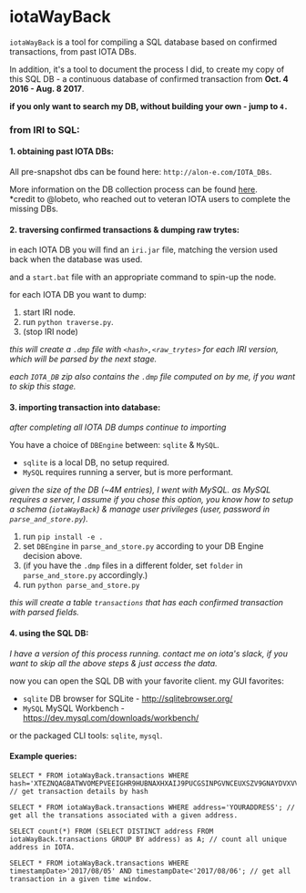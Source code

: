 # iotaWayBack
`iotaWayBack` is a tool for compiling a SQL database based on confirmed transactions, from past IOTA DBs.

In addition, it's a tool to document the process I did, to create my copy of this SQL DB - a continuous database of confirmed transaction from **Oct. 4 2016 - Aug. 8 2017**.

**if you only want to search my DB, without building your own - jump to `4.`** 
### from IRI to SQL:
 #### 1. obtaining past IOTA DBs:
 All pre-snapshot dbs can be found here: `http://alon-e.com/IOTA_DBs`.
 
 More information on the DB collection process can be found [here](https://docs.google.com/spreadsheets/d/1cnSlLjfyHfpjXAzwOEpAk1w1zGc0dYP_mmATuctqN0s/edit#gid=0).  
 *credit to @lobeto, who reached out to veteran IOTA users to complete the missing DBs. 
 
 #### 2. traversing confirmed transactions & dumping raw trytes:
 in each IOTA DB you will find an `iri.jar` file, matching the version used back when the database was used.
 
 and a `start.bat` file with an appropriate command to spin-up the node.
 
 for each IOTA DB you want to dump:
 1. start IRI node.
 2. run `python traverse.py`.
 3. (stop IRI node)
 
 _this will create a `.dmp` file with `<hash>,<raw_trytes>` for each IRI version, which will be parsed by the next stage._
 
 _each `IOTA_DB` zip also contains the `.dmp` file computed on by me, if you want to skip this stage._
 
 #### 3. importing transaction into database:
 _after completing all IOTA DB dumps continue to importing_
 
 You have a choice of `DBEngine` between: `sqlite` & `MySQL`.
 - `sqlite` is a local DB, no setup required.
 - `MySQL` requires running a server, but is more performant.
 

 _given the size of the DB (~4M entries), I went with MySQL.
 as MySQL requires a server, I assume if you chose this option, you know how to setup a schema (`iotaWayBack`) & manage user privileges (user, password in `parse_and_store.py`)._
 
 1. run `pip install -e .`
 2. set `DBEngine` in `parse_and_store.py` according to your DB Engine decision above.
 3. (if you have the `.dmp` files in a different folder, set `folder` in `parse_and_store.py` accordingly.)
 4. run `python parse_and_store.py`
 
 _this will create a table `transactions` that has each confirmed transaction with parsed fields._
 
  #### 4. using the SQL DB:
_I have a version of this process running. contact me on iota's slack, if you want to skip all the above steps & just access the data._
 
 now you can open the SQL DB with your favorite client.
 my GUI favorites:
 - `sqlite` DB browser for SQLite - http://sqlitebrowser.org/
 - `MySQL` MySQL Workbench - https://dev.mysql.com/downloads/workbench/
 
 or the packaged CLI tools: `sqlite`, `mysql`. 
 
 
 #### Example queries:
```
SELECT * FROM iotaWayBack.transactions WHERE hash='XTEZNQAGBATWVOMEPVEEIGHR9HUBNAXHXAIJ9PUCGSINPGVNCEUXSZV9GNAYDVXVVTYKVIMWVEZW99999'; // get transaction details by hash
```

```
SELECT * FROM iotaWayBack.transactions WHERE address='YOURADDRESS'; // get all the transations associated with a given address.
```

```
SELECT count(*) FROM (SELECT DISTINCT address FROM iotaWayBack.transactions GROUP BY address) as A; // count all unique address in IOTA.
```

```
SELECT * FROM iotaWayBack.transactions WHERE timestampDate>'2017/08/05' AND timestampDate<'2017/08/06'; // get all transaction in a given time window.
```
